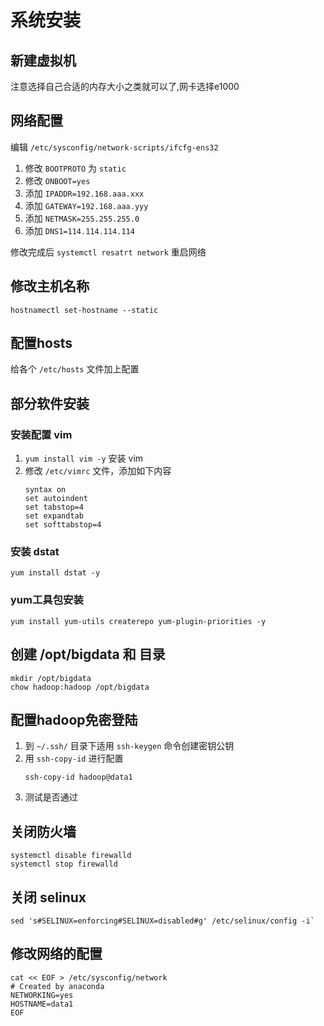 # 系统安装
## 新建虚拟机
注意选择自己合适的内存大小之类就可以了,网卡选择e1000
## 网络配置
编辑 `/etc/sysconfig/network-scripts/ifcfg-ens32`

1. 修改 `BOOTPROTO` 为 `static`
2. 修改 `ONBOOT=yes`
3. 添加 `IPADDR=192.168.aaa.xxx`
4. 添加 `GATEWAY=192.168.aaa.yyy`
5. 添加 `NETMASK=255.255.255.0`
6. 添加 `DNS1=114.114.114.114`

修改完成后 `systemctl resatrt network` 重启网络
## 修改主机名称
```shell
hostnamectl set-hostname --static
```

## 配置hosts
给各个 `/etc/hosts` 文件加上配置
## 部分软件安装
### 安装配置 vim
1. `yum install vim -y` 安装 vim
2. 修改 `/etc/vimrc` 文件，添加如下内容
    ```shell
    syntax on
    set autoindent
    set tabstop=4
    set expandtab
    set softtabstop=4
    ```
### 安装 dstat
`yum install dstat -y`
### yum工具包安装
`yum install yum-utils createrepo yum-plugin-priorities -y`


## 创建 /opt/bigdata 和 目录
```shell
mkdir /opt/bigdata
chow hadoop:hadoop /opt/bigdata
```

## 配置hadoop免密登陆
1. 到 `~/.ssh/` 目录下适用 `ssh-keygen` 命令创建密钥公钥
2. 用 `ssh-copy-id` 进行配置
    ```shell
    ssh-copy-id hadoop@data1
    ```
3. 测试是否通过

## 关闭防火墙
```shell
systemctl disable firewalld
systemctl stop firewalld
```


## 关闭 selinux
```shell
sed 's#SELINUX=enforcing#SELINUX=disabled#g' /etc/selinux/config -i`
```

## 修改网络的配置
```shell
cat << EOF > /etc/sysconfig/network
# Created by anaconda
NETWORKING=yes
HOSTNAME=data1
EOF
```


